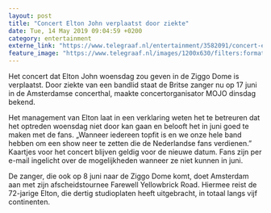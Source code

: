 ```yaml
---
layout: post
title: "Concert Elton John verplaatst door ziekte"
date: Tue, 14 May 2019 09:04:59 +0200
category: entertainment
externe_link: "https://www.telegraaf.nl/entertainment/3582091/concert-elton-john-verplaatst-door-ziekte"
feature_image: "https://www.telegraaf.nl/images/1200x630/filters:format(jpeg):quality(80)/cdn-kiosk-api.telegraaf.nl/9620c02a-7616-11e9-88d9-0218eaf05005.jpg"
---
```


<p class="intro">Het concert dat Elton John woensdag zou geven in de Ziggo Dome is verplaatst. Door ziekte van een bandlid staat de Britse zanger nu op 17 juni in de Amsterdamse concerthal, maakte concertorganisator MOJO dinsdag bekend.</p> <p>Het management van Elton laat in een verklaring weten het te betreuren dat het optreden woensdag niet door kan gaan en belooft het in juni goed te maken met de fans. „Wanneer iedereen topfit is en we onze hele band hebben om een show neer te zetten die de Nederlandse fans verdienen.” Kaartjes voor het concert blijven geldig voor de nieuwe datum. Fans zijn per e-mail ingelicht over de mogelijkheden wanneer ze niet kunnen in juni.</p><p>De zanger, die ook op 8 juni naar de Ziggo Dome komt, doet Amsterdam aan met zijn afscheidstournee Farewell Yellowbrick Road. Hiermee reist de 72-jarige Elton, die dertig studioplaten heeft uitgebracht, in totaal langs vijf continenten.</p>
